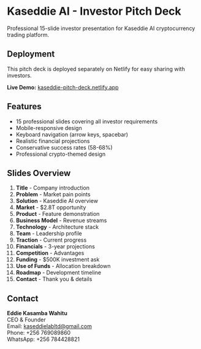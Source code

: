 # Kaseddie AI - Investor Pitch Deck

Professional 15-slide investor presentation for Kaseddie AI cryptocurrency trading platform.

## Deployment

This pitch deck is deployed separately on Netlify for easy sharing with investors.

**Live Demo:** [kaseddie-pitch-deck.netlify.app](https://kaseddie-pitch-deck.netlify.app)

## Features

- 15 professional slides covering all investor requirements
- Mobile-responsive design
- Keyboard navigation (arrow keys, spacebar)
- Realistic financial projections
- Conservative success rates (58-68%)
- Professional crypto-themed design

## Slides Overview

1. **Title** - Company introduction
2. **Problem** - Market pain points
3. **Solution** - Kaseddie AI overview
4. **Market** - $2.8T opportunity
5. **Product** - Feature demonstration
6. **Business Model** - Revenue streams
7. **Technology** - Architecture stack
8. **Team** - Leadership profile
9. **Traction** - Current progress
10. **Financials** - 3-year projections
11. **Competition** - Advantages
12. **Funding** - $500K investment ask
13. **Use of Funds** - Allocation breakdown
14. **Roadmap** - Development timeline
15. **Contact** - Thank you & details

## Contact

**Eddie Kasamba Wahitu**  
CEO & Founder  
Email: kaseddielabltd@gmail.com  
Phone: +256 769089860  
WhatsApp: +256 784428821